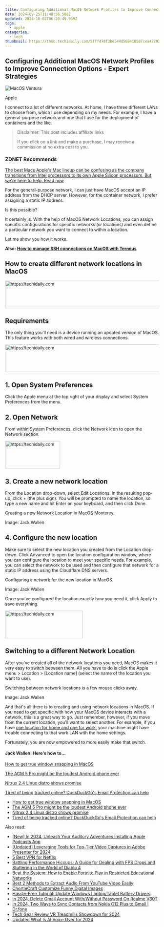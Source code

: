 ```yaml
---
title: Configuring Additional MacOS Network Profiles to Improve Connection Options - Expert Strategies
date: 2024-09-25T11:48:56.508Z
updated: 2024-10-02T06:20:49.939Z
tags:
  - apple
categories:
  - tech
thumbnail: https://thmb.techidaily.com/5fff478f3be544d568418507cea4779277edfa2a7ab7bd041018e6ff63ff5cdd.jpg
---
```


## Configuring Additional MacOS Network Profiles to Improve Connection Options - Expert Strategies

![MacOS Ventura](https://www.zdnet.com/a/img/resize/f9b803b11abf24ef89a80e3eab2b456c1d35293a/2022/07/11/47775a46-83d9-4a0e-a1e0-bac36bb3c798/macos-ventura-apple-hero.jpg?auto=webp&width=1280)

Apple

I connect to a lot of different networks. At home, I have three different LANs to choose from, which I use depending on my needs. For example, I have a general-purpose network and one that I use for the deployment of containers and the like. 

>  Disclaimer: This post includes affiliate links
>
>  If you click on a link and make a purchase, I may receive a commission at no extra cost to you.
>

### **ZDNET** Recommends

[The best Macs Apple's Mac lineup can be confusing as the company transitions from Intel processors to its own Apple Silicon processors. But we're here to help.  Read now](https://www.zdnet.com/article/best-mac/)

For the general-purpose network, I can just have MacOS accept an IP address from the DHCP server. However, for the container network, I prefer assigning a static IP address.

Is this possible?

It certainly is. With the help of MacOS Network Locations, you can assign specific configurations for specific networks (or locations) and even define a particular network you want to connect to within a location.

Let me show you how it works.

**Also:** [**How to manage SSH connections on MacOS with Termius**](https://www.zdnet.com/article/how-to-manage-ssh-connections-on-macos-with-termius/) 

## How to create different network locations in MacOS

<!-- affiliate ads begin -->
<a href="https://unicoeye.pxf.io/c/5597632/2134496/18498" target="_top" id="2134496">
  <img src="//a.impactradius-go.com/display-ad/18498-2134496" border="0" alt="https://techidaily.com" width="728" height="90"/>
</a>
<img height="0" width="0" src="https://unicoeye.pxf.io/i/5597632/2134496/18498" style="position:absolute;visibility:hidden;" border="0" />
<!-- affiliate ads end -->

## Requirements

The only thing you'll need is a device running an updated version of MacOS. This feature works with both wired and wireless connections.

<!-- affiliate ads begin -->
<a href="https://aligracehair.sjv.io/c/5597632/1997662/19272" target="_top" id="1997662">
  <img src="//a.impactradius-go.com/display-ad/19272-1997662" border="0" alt="https://techidaily.com" width="728" height="90"/>
</a>
<img height="0" width="0" src="https://aligracehair.sjv.io/i/5597632/1997662/19272" style="position:absolute;visibility:hidden;" border="0" />
<!-- affiliate ads end -->

## 1\. Open System Preferences

Click the Apple menu at the top right of your display and select System Preferences from the menu.

## 2\. Open Network

From within System Preferences, click the Network icon to open the Network section.

<!-- affiliate ads begin -->
<a href="https://aligracehair.sjv.io/c/5597632/2135367/19272" target="_top" id="2135367">
  <img src="//a.impactradius-go.com/display-ad/19272-2135367" border="0" alt="https://techidaily.com" width="180" height="90"/>
</a>
<img height="0" width="0" src="https://aligracehair.sjv.io/i/5597632/2135367/19272" style="position:absolute;visibility:hidden;" border="0" />
<!-- affiliate ads end -->

## 3\. Create a new network location

From the Location drop-down, select Edit Locations. In the resulting pop-up, click + (the plus sign). You will be prompted to name the location, so type a new name and hit Enter on your keyboard, and then click Done.

Creating a new Network Location in MacOS Monterey.

Image: Jack Wallen

## 4\. Configure the new location

Make sure to select the new location you created from the Location drop-down. Click Advanced to open the location configuration window, where you can configure the location to meet your specific needs. For example, you can select the network to be used and then configure that network for a static IP address using the Cloudflare DNS servers.

Configuring a network for the new location in MacOS.

Image: Jack Wallen

Once you've configured the location exactly how you need it, click Apply to save everything.

<!-- affiliate ads begin -->
<a href="https://25home.pxf.io/c/5597632/2148641/16836" target="_top" id="2148641">
  <img src="//a.impactradius-go.com/display-ad/16836-2148641" border="0" alt="https://techidaily.com" width="254" height="90"/>
</a>
<img height="0" width="0" src="https://25home.pxf.io/i/5597632/2148641/16836" style="position:absolute;visibility:hidden;" border="0" />
<!-- affiliate ads end -->

## Switching to a different Network Location

After you've created all of the network locations you need, MacOS makes it very easy to switch between them. All you have to do is click the Apple menu > Location > \[Location name\] (select the name of the location you want to use).

Switching between network locations is a few mouse clicks away.

Image: Jack Wallen

And that's all there is to creating and using network locations in MacOS. If you need to get specific with how your MacOS device interacts with a network, this is a great way to go. Just remember, however, if you move from the current location, you'll want to select another. For example, if you have [one location for home and one for work](https://www.zdnet.com/article/hybrid-workers-dont-want-to-return-to-the-office-but-soon-they-might-have-to/), your machine might have trouble connecting to that work LAN with the home settings.

  
Fortunately, you are now empowered to more easily make that switch.

#### Jack Wallen: Here's how to...

[How to get true window snapping in MacOS](https://www.zdnet.com/article/how-to-get-true-window-snapping-in-macos/ "How to get true window snapping in MacOS")

[The AGM 5 Pro might be the loudest Android phone ever](https://www.zdnet.com/article/the-agm-5-pro-might-be-the-loudest-android-phone-ever/ "The AGM 5 Pro might be the loudest Android phone ever")

[Nitrux 2.4 Linux distro shows promise](https://www.zdnet.com/article/nitrux-2-4-linux-distribution-shows-promise-but-seems-rough-around-the-edges/ "Nitrux 2.4 Linux distro shows promise")

[Tired of being tracked online? DuckDuckGo's Email Protection can help](https://www.zdnet.com/article/tired-of-being-tracked-online-duckduckgos-email-protection-can-help/ "Tired of being tracked online? DuckDuckGo's Email Protection can help")

* [How to get true window snapping in MacOS](https://www.zdnet.com/article/how-to-get-true-window-snapping-in-macos/ "How to get true window snapping in MacOS")
* [The AGM 5 Pro might be the loudest Android phone ever](https://www.zdnet.com/article/the-agm-5-pro-might-be-the-loudest-android-phone-ever/ "The AGM 5 Pro might be the loudest Android phone ever")
* [Nitrux 2.4 Linux distro shows promise](https://www.zdnet.com/article/nitrux-2-4-linux-distribution-shows-promise-but-seems-rough-around-the-edges/ "Nitrux 2.4 Linux distro shows promise")
* [Tired of being tracked online? DuckDuckGo's Email Protection can help](https://www.zdnet.com/article/tired-of-being-tracked-online-duckduckgos-email-protection-can-help/ "Tired of being tracked online? DuckDuckGo's Email Protection can help")

<ins class="adsbygoogle"
     style="display:block"
     data-ad-format="autorelaxed"
     data-ad-client="ca-pub-7571918770474297"
     data-ad-slot="1223367746"></ins>

<ins class="adsbygoogle"
     style="display:block"
     data-ad-client="ca-pub-7571918770474297"
     data-ad-slot="8358498916"
     data-ad-format="auto"
     data-full-width-responsive="true"></ins>

<span class="atpl-alsoreadstyle">Also read:</span>
<div><ul>
<li><a href="https://vp-tips.techidaily.com/new-in-2024-unleash-your-auditory-adventures-installing-apple-podcasts-app/"><u>[New] In 2024, Unleash Your Auditory Adventures Installing Apple Podcasts App</u></a></li>
<li><a href="https://on-screen-recording.techidaily.com/updated-leveraging-tools-for-top-tier-video-captures-in-adobe-presenter-for-2024/"><u>[Updated] Leveraging Tools for Top-Tier Video Captures in Adobe Presenter for 2024</u></a></li>
<li><a href="https://techno-recovery.techidaily.com/5-best-vpn-for-netflix/"><u>5 Best VPN for Netflix</u></a></li>
<li><a href="https://techno-recovery.techidaily.com/battling-performance-hiccups-a-guide-for-dealing-with-fps-drops-and-stuttering-in-the-world-of-diablo-4/"><u>Battling Performance Hiccups: A Guide for Dealing with FPS Drops and Stuttering in the World of Diablo 4</u></a></li>
<li><a href="https://techno-recovery.techidaily.com/beat-the-system-how-to-enable-fortnite-play-in-restricted-educational-networks/"><u>Beat the System: How to Enable Fortnite Play in Restricted Educational Networks</u></a></li>
<li><a href="https://techno-recovery.techidaily.com/best-2-methods-to-extract-audio-from-youtube-video-easily/"><u>Best 2 Methods to Extract Audio From YouTube Video Easily</u></a></li>
<li><a href="https://vp-tips.techidaily.com/chortlecraft-customize-funny-digital-images/"><u>ChortleCraft Customize Funny Digital Images</u></a></li>
<li><a href="https://hardware-updates.techidaily.com/hassle-free-tutorial-update-windows-laptoptablet-battery-drivers/"><u>Hassle-Free Tutorial: Update Windows Laptop/Tablet Battery Drivers</u></a></li>
<li><a href="https://easy-unlock-android.techidaily.com/in-2024-delete-gmail-account-withwithout-password-on-realme-v30t-by-drfone-android/"><u>In 2024, Delete Gmail Account With/Without Password On Realme V30T</u></a></li>
<li><a href="https://android-transfer.techidaily.com/in-2024-two-ways-to-sync-contacts-from-nokia-c12-plus-to-gmail-drfone-by-drfone-transfer-from-android-transfer-from-android/"><u>In 2024, Two Ways to Sync Contacts from Nokia C12 Plus to Gmail | Dr.fone</u></a></li>
<li><a href="https://some-guidance.techidaily.com/tech-gear-review-vr-treadmills-showdown-for-2024/"><u>Tech Gear Review VR Treadmills Showdown for 2024</u></a></li>
<li><a href="https://ai-topics.techidaily.com/updated-what-is-ai-voice-over-for-2024/"><u>Updated What Is AI Voice Over for 2024</u></a></li>
</ul></div>

